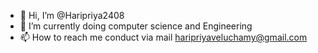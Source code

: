 - 👋 Hi, I’m @Haripriya2408
- 🌱 I’m currently doing computer science and Engineering 
- 📫 How to reach me conduct via mail haripriyaveluchamy@gmail.com 

<!---
Haripriya2408/Haripriya2408 is a ✨ special ✨ repository because its `README.md` (this file) appears on your GitHub profile.
You can click the Preview link to take a look at your changes.
--->
